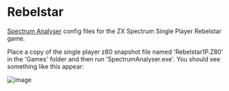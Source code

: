 # Rebelstar

[Spectrum Analyser](https://colourclash.co.uk/spectrum-analyser/) config files for the ZX Spectrum Single Player Rebelstar game.

Place a copy of the single player z80 snapshot file named 'Rebelstar1P.Z80' in the 'Games' folder and then run 'SpectrumAnalyser.exe'.
You should see something like this appear:

![image](https://github.com/Arlorean/Rebelstar/assets/1547800/d854395f-153f-45ef-b233-ee64e2547302)


